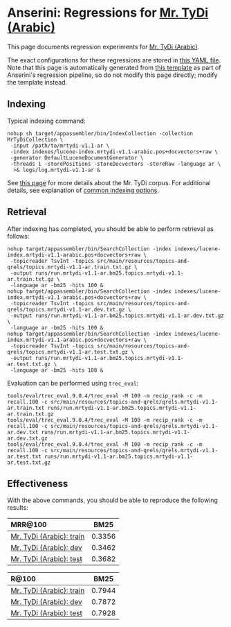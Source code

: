 # Anserini: Regressions for [Mr. TyDi (Arabic)](https://github.com/castorini/mr.tydi)

This page documents regression experiments for [Mr. TyDi (Arabic)](https://github.com/castorini/mr.tydi).

The exact configurations for these regressions are stored in [this YAML file](../src/main/resources/regression/mrtydi-v1.1-ar.yaml).
Note that this page is automatically generated from [this template](../src/main/resources/docgen/templates/mrtydi-v1.1-ar.template) as part of Anserini's regression pipeline, so do not modify this page directly; modify the template instead.

## Indexing

Typical indexing command:

```
nohup sh target/appassembler/bin/IndexCollection -collection MrTyDiCollection \
 -input /path/to/mrtydi-v1.1-ar \
 -index indexes/lucene-index.mrtydi-v1.1-arabic.pos+docvectors+raw \
 -generator DefaultLuceneDocumentGenerator \
 -threads 1 -storePositions -storeDocvectors -storeRaw -language ar \
  >& logs/log.mrtydi-v1.1-ar &
```

See [this page](https://github.com/castorini/mr.tydi) for more details about the Mr. TyDi corpus.
For additional details, see explanation of [common indexing options](common-indexing-options.md).

## Retrieval

After indexing has completed, you should be able to perform retrieval as follows:

```
nohup target/appassembler/bin/SearchCollection -index indexes/lucene-index.mrtydi-v1.1-arabic.pos+docvectors+raw \
 -topicreader TsvInt -topics src/main/resources/topics-and-qrels/topics.mrtydi-v1.1-ar.train.txt.gz \
 -output runs/run.mrtydi-v1.1-ar.bm25.topics.mrtydi-v1.1-ar.train.txt.gz \
 -language ar -bm25 -hits 100 &
nohup target/appassembler/bin/SearchCollection -index indexes/lucene-index.mrtydi-v1.1-arabic.pos+docvectors+raw \
 -topicreader TsvInt -topics src/main/resources/topics-and-qrels/topics.mrtydi-v1.1-ar.dev.txt.gz \
 -output runs/run.mrtydi-v1.1-ar.bm25.topics.mrtydi-v1.1-ar.dev.txt.gz \
 -language ar -bm25 -hits 100 &
nohup target/appassembler/bin/SearchCollection -index indexes/lucene-index.mrtydi-v1.1-arabic.pos+docvectors+raw \
 -topicreader TsvInt -topics src/main/resources/topics-and-qrels/topics.mrtydi-v1.1-ar.test.txt.gz \
 -output runs/run.mrtydi-v1.1-ar.bm25.topics.mrtydi-v1.1-ar.test.txt.gz \
 -language ar -bm25 -hits 100 &
```

Evaluation can be performed using `trec_eval`:

```
tools/eval/trec_eval.9.0.4/trec_eval -M 100 -m recip_rank -c -m recall.100 -c src/main/resources/topics-and-qrels/qrels.mrtydi-v1.1-ar.train.txt runs/run.mrtydi-v1.1-ar.bm25.topics.mrtydi-v1.1-ar.train.txt.gz
tools/eval/trec_eval.9.0.4/trec_eval -M 100 -m recip_rank -c -m recall.100 -c src/main/resources/topics-and-qrels/qrels.mrtydi-v1.1-ar.dev.txt runs/run.mrtydi-v1.1-ar.bm25.topics.mrtydi-v1.1-ar.dev.txt.gz
tools/eval/trec_eval.9.0.4/trec_eval -M 100 -m recip_rank -c -m recall.100 -c src/main/resources/topics-and-qrels/qrels.mrtydi-v1.1-ar.test.txt runs/run.mrtydi-v1.1-ar.bm25.topics.mrtydi-v1.1-ar.test.txt.gz
```

## Effectiveness

With the above commands, you should be able to reproduce the following results:

MRR@100                                 | BM25      |
:---------------------------------------|-----------|
[Mr. TyDi (Arabic): train](https://github.com/castorini/mr.tydi)| 0.3356    |
[Mr. TyDi (Arabic): dev](https://github.com/castorini/mr.tydi)| 0.3462    |
[Mr. TyDi (Arabic): test](https://github.com/castorini/mr.tydi)| 0.3682    |


R@100                                   | BM25      |
:---------------------------------------|-----------|
[Mr. TyDi (Arabic): train](https://github.com/castorini/mr.tydi)| 0.7944    |
[Mr. TyDi (Arabic): dev](https://github.com/castorini/mr.tydi)| 0.7872    |
[Mr. TyDi (Arabic): test](https://github.com/castorini/mr.tydi)| 0.7928    |
